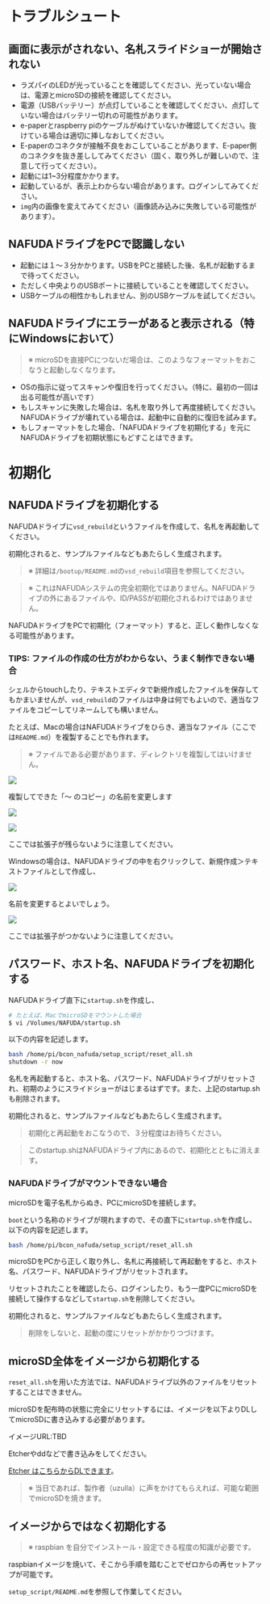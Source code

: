 トラブルシュート
==============

## 画面に表示がされない、名札スライドショーが開始されない

- ラズパイのLEDが光っていることを確認してください、光っていない場合は、電源とmicroSDの接続を確認してください。
- 電源（USBバッテリー）が点灯していることを確認してください、点灯していない場合はバッテリー切れの可能性があります。
- e-paperとraspberry piのケーブルがぬけていないか確認してください。抜けている場合は適切に挿しなおしてください。
- E-paperのコネクタが接触不良をおこしていることがあります、E-paper側のコネクタを抜き差ししてみてください（固く、取り外しが難しいので、注意して行ってください）。
- 起動には1~3分程度かかります。
- 起動しているが、表示上わからない場合があります。ログインしてみてください。
- `img`内の画像を変えてみてください（画像読み込みに失敗している可能性があります）。


## NAFUDAドライブをPCで認識しない

- 起動には１〜３分かかります。USBをPCと接続した後、名札が起動するまで待ってください。
- ただしく中央よりのUSBポートに接続していることを確認してください。
- USBケーブルの相性かもしれません、別のUSBケーブルを試してください。


## NAFUDAドライブにエラーがあると表示される（特にWindowsにおいて）

> ※ microSDを直接PCにつないだ場合は、このようなフォーマットをおこなうと起動しなくなります。

- OSの指示に従ってスキャンや復旧を行ってください。（特に、最初の一回は出る可能性が高いです）
- もしスキャンに失敗した場合は、名札を取り外して再度接続してください。NAFUDAドライブが壊れている場合は、起動中に自動的に復旧を試みます。
- もしフォーマットをした場合、「NAFUDAドライブを初期化する」を元にNAFUDAドライブを初期状態にもどすことはできます。


# 初期化

## NAFUDAドライブを初期化する

NAFUDAドライブに`vsd_rebuild`というファイルを作成して、名札を再起動してください。

初期化されると、サンプルファイルなどもあたらしく生成されます。

> ※ 詳細は`/bootup/README.md`の`vsd_rebuild`項目を参照してください。

> ※ これはNAFUDAシステムの完全初期化ではありません。NAFUDAドライブの外にあるファイルや、ID/PASSが初期化されるわけではありません。

NAFUDAドライブをPCで初期化（フォーマット）すると、正しく動作しなくなる可能性があります。


### TIPS: ファイルの作成の仕方がわからない、うまく制作できない場合

シェルからtouchしたり、テキストエディタで新規作成したファイルを保存してもかまいませんが、`vsd_rebuild`のファイルは中身は何でもよいので、適当なファイルをコピーしてリネームしても構いません。

たとえば、Macの場合はNAFUDAドライブをひらき、適当なファイル（ここでは`README.md`）を複製することでも作れます。

> ※ ファイルである必要があります、ディレクトリを複製してはいけません。

![](assets/create_file_1.jpg)

複製してできた「〜 のコピー」の名前を変更します

![](assets/create_file_2.jpg)

![](assets/create_file_3.jpg)

ここでは拡張子が残らないように注意してください。


Windowsの場合は、NAFUDAドライブの中を右クリックして、新規作成＞テキストファイルとして作成し、

![](assets/windows_create_file.jpg)

名前を変更するとよいでしょう。

![](assets/windows_rename_file.jpg)

ここでは拡張子がつかないように注意してください。


## パスワード、ホスト名、NAFUDAドライブを初期化する

NAFUDAドライブ直下に`startup.sh`を作成し、

```bash
# たとえば、MacでmicroSDをマウントした場合
$ vi /Volumes/NAFUDA/startup.sh
```

以下の内容を記述します。

```bash
bash /home/pi/bcon_nafuda/setup_script/reset_all.sh
shutdown -r now
```

名札を再起動すると、ホスト名、パスワード、NAFUDAドライブがリセットされ、初期のようにスライドショーがはじまるはずです。また、上記のstartup.shも削除されます。

初期化されると、サンプルファイルなどもあたらしく生成されます。

> 初期化と再起動をおこなうので、３分程度はお待ちください。

> このstartup.shはNAFUDAドライブ内にあるので、初期化とともに消えます。


### NAFUDAドライブがマウントできない場合

microSDを電子名札からぬき、PCにmicroSDを接続します。

`boot`という名称のドライブが現れますので、その直下に`startup.sh`を作成し、以下の内容を記述します。

```bash
bash /home/pi/bcon_nafuda/setup_script/reset_all.sh
```

microSDをPCから正しく取り外し、名札に再接続して再起動をすると、ホスト名、パスワード、NAFUDAドライブがリセットされます。

リセットされたことを確認したら、ログインしたり、もう一度PCにmicroSDを接続して操作するなどして`startup.sh`を削除してください。

初期化されると、サンプルファイルなどもあたらしく生成されます。

> 削除をしないと、起動の度にリセットがかかりつづけます。


## microSD全体をイメージから初期化する

`reset_all.sh`を用いた方法では、NAFUDAドライブ以外のファイルをリセットすることはできません。

microSDを配布時の状態に完全にリセットするには、イメージを以下よりDLしてmicroSDに書き込みする必要があります。

イメージURL:TBD

Etcherやddなどで書き込みをしてください。

[Etcher はこちらからDLできます](https://etcher.io/)。

> ※ 当日であれば、製作者（uzulla）に声をかけてもらえれば、可能な範囲でmicroSDを焼きます。


## イメージからではなく初期化する

> ※ raspbian を自分でインストール・設定できる程度の知識が必要です。

raspbianイメージを焼いて、そこから手順を踏むことでゼロからの再セットアップが可能です。

`setup_script/README.md`を参照して作業してください。

